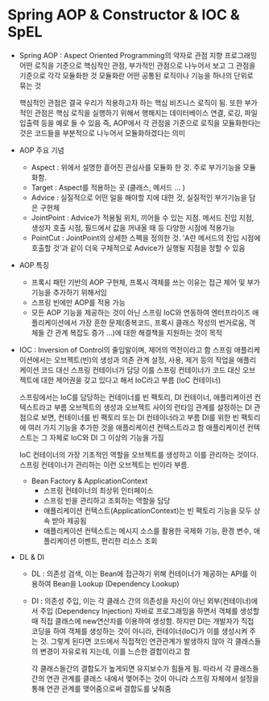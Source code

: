 # Spring AOP & Constructor & IOC & SpEL

- Spring AOP : Aspect Oriented Programming의 약자로 관점 지향 프로그래밍
  어떤 로직을 기준으로 핵심적인 관점, 부가적인 관점으로 나누어서 보고 그 관점을 기준으로 각각 모듈화한 것
  모듈화란 어떤 공통된 로직이나 기능을 하나의 단위로 묶는 것

  핵심적인 관점은 결국 우리가 적용하고자 하는 핵심 비즈니스 로직이 됨. 또한 부가적인 관점은 핵심 로직을 실행하기 위해서 행해지는 데이터베이스 연결, 로깅, 파일 입출력 등을 예로 들 수 있음
  즉, AOP에서 각 관점을 기준으로 로직을 모듈화한다는 것은 코드들을 부분적으로 나누어서 모듈화하겠다는 의미

- AOP 주요 기념

  - Aspect : 위에서 설명한 흩어진 관심사를 모듈화 한 것. 주로 부가기능을 모듈화함.
  - Target : Aspect를 적용하는 곳 (클래스, 메서드 ... )
  - Advice : 실질적으로 어떤 일을 해야할 지에 대한 것, 실질적인 부가기능을 담은 구현체
  - JointPoint : Advice가 적용될 위치, 끼어들 수 있는 지점. 메서드 진입 지점, 생성자 호출 시점, 필드에서 값을 꺼내올 때 등 다양한 시점에 적용가능
  - PointCut : JointPoint의 상세한 스펙을 정의한 것. 'A란 메서드의 진입 시점에 호출할 것'과 같이 더욱 구체적으로 Advice가 실행될 지점을 정할 수 있음

- AOP 특징

  - 프록시 패턴 기반의 AOP 구현체, 프록시 객체를 쓰는 이유는 접근 제어 및 부가기능을 추가하기 위해서임
  - 스프링 빈에만 AOP를 적용 가능
  - 모든 AOP 기능을 제공하는 것이 아닌 스프링 IoC와 연동하여 엔터프라이즈 애플리케이션에서 가장 흔한 문제(중복코드, 프록시 클래스 작성의 번거로움, 객체들 간 관계 복잡도 증가 ...)에 대한 해결책을 지원하는 것이 목적

- IOC : Inversion of Control의 줄임말이며, 제어의 역전이라고 함
  스프링 애플리케이션에서는 오브젝트(빈)의 생성과 의존 관계 설정, 사용, 제거 등의 작업을 애플리케이션 코드 대신 스프링 컨테이너가 담당
  이를 스프링 컨테이너가 코드 대신 오브젝트에 대한 제어권을 갖고 있다고 해서 IoC라고 부름 (IoC 컨테이너)

  스프링에서는 IoC를 담당하는 컨테이너를 빈 팩토리, DI 컨테이너, 애플리케이션 컨텍스트라고 부름
  오브젝트의 생성과 오브젝트 사이의 런타임 관계를 설정하는 DI 관점으로 보면, 컨테이너를 빈 팩토리 또는 DI 컨테이너라고 부름
  DI를 위한 빈 팩토리에 여러 가지 기능을 추가한 것을 애플리케이션 컨텍스트라고 함
  애플리케이션 컨텍스트는 그 자체로 IoC와 DI 그 이상의 기능을 가짐

  IoC 컨테이너의 가장 기초적인 역할을 오브젝트를 생성하고 이를 관리하는 것이다. 스프링 컨테이너가 관리하는 이런 오브젝트는 빈이라 부름.

  - Bean Factory & ApplicationContext
    - 스프링 컨테이너의 최상위 인터페이스
    - 스프링 빈을 관리하고 조회하는 역할을 담당
    - 애플리케이션 컨텍스트(ApplicationContext)는 빈 팩토리 기능을 모두 상속 받아 제공됨
    - 애플리케이션 컨텍스트는 메시지 소스를 활용한 국제화 기능, 환경 변수, 애플리케이션 이벤트, 편리한 리소스 조회

- DL & DI

  - DL : 의존성 검색, 이는 Bean에 접근하기 위해 컨테이너가 제공하는 API를 이용하여 Bean을 Lookup (Dependency Lookup)
  - DI : 의존성 주입, 이는 각 클래스 간의 의존성을 자신이 아닌 외부(컨테이너)에서 주입 (Dependency Injection)
    자바로 프로그래밍을 하면서 객체를 생성할 때 직접 클래스에 new연산자를 이용하여 생성함. 하지만 DI는 개발자가 직접 코딩을 하여 객체를 생성하는 것이 아니라, 컨테이너(IoC)가 이를 생성시켜 주는 것. 그렇게 된다면 코드에서 직접적인 연관관계가 발생하지 않아 각 클래스들의 변경이 자유로워 지는데, 이를 느슨한 결합이라고 함

    각 클래스들간의 결합도가 높게되면 유지보수가 힘들게 됨. 따라서 각 클래스들간의 연관 관계를 클래스 내에서 맺어주는 것이 아니라 스프링 자체에서 설정을 통해 연관 관계를 맺어줌으로써 결합도를 낮춰줌
